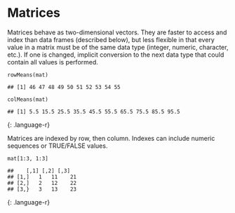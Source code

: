 


# Matrices
Matrices behave as two-dimensional vectors. They are faster to access and index than data frames (described below), but less flexible in that every value in a matrix must be of the same data type (integer, numeric, character, etc.). If one is changed, implicit conversion to the next data type that could contain all values is performed.

~~~
rowMeans(mat)

## [1] 46 47 48 49 50 51 52 53 54 55

colMeans(mat)

## [1] 5.5 15.5 25.5 35.5 45.5 55.5 65.5 75.5 85.5 95.5
~~~
{: .language-r}

Matrices are indexed by row, then column. Indexes can include numeric sequences or TRUE/FALSE values.

~~~
mat[1:3, 1:3]

##    [,1] [,2] [,3]
## [1,]   1   11    21
## [2,]   2   12    22
## [3,}   3   13    23
~~~
{: .language-r}
